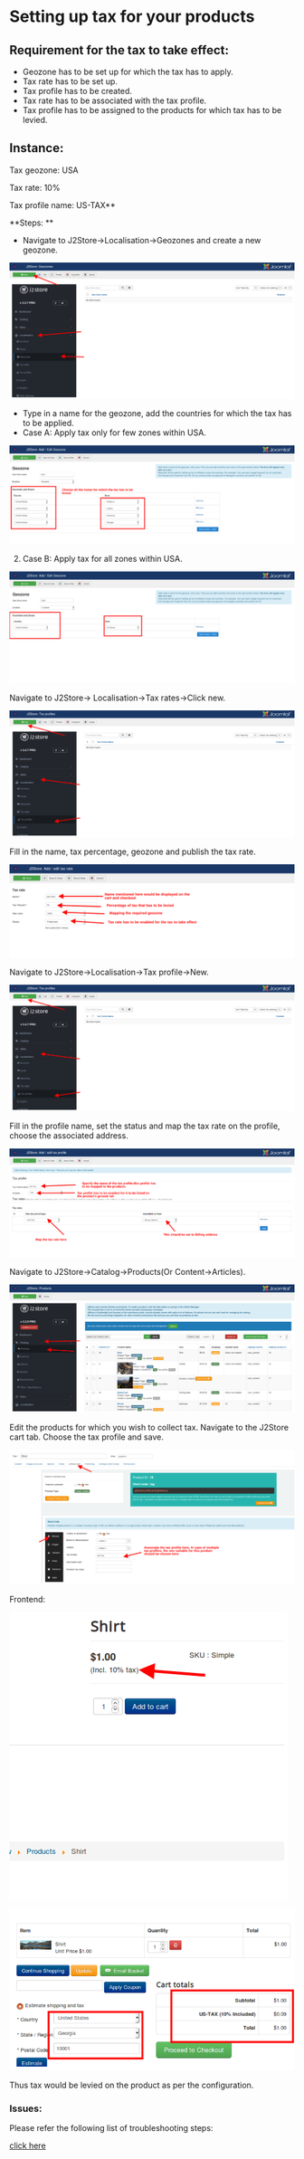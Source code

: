 # Setting up tax for your products

## Requirement for the tax to take effect: <a id="requirement-for-the-tax-to-take-effect"></a>

* Geozone has to be set up for which the tax has to apply.
* Tax rate has to be set up.
* Tax profile has to be created.
* Tax rate has to be associated with the tax profile.
* Tax profile has to be assigned to the products for which tax has to be levied.

## Instance: <a id="instance"></a>

Tax geozone: USA

Tax rate: 10%

Tax profile name: US-TAX\*\*

\*\*Steps: \*\*

* Navigate to J2Store-&gt;Localisation-&gt;Geozones and create a new geozone.

![Creating a new geozone](https://raw.githubusercontent.com/j2store/doc-images/master/catalog/setting-up-tax-for-your-products/setting-tax-new-geozone.png)

* Type in a name for the geozone, add the countries for which the tax has to be applied.
* Case A: Apply tax only for few zones within USA.

  

![Filling in details on the newly created geozone](https://raw.githubusercontent.com/j2store/doc-images/master/catalog/setting-up-tax-for-your-products/setting-tax-geozone-details.png)

2. Case B: Apply tax for all zones within USA.

![Adding country](https://raw.githubusercontent.com/j2store/doc-images/master/catalog/setting-up-tax-for-your-products/setting-tax-adding-country.png)

Navigate to J2Store-&gt; Localisation-&gt;Tax rates-&gt;Click new.

![](.gitbook/assets/setting-tax-adding-tax-profile.png)

Fill in the name, tax percentage, geozone and publish the tax rate.

![](.gitbook/assets/setting-tax-rate-details.png)

Navigate to J2Store-&gt;Localisation-&gt;Tax profile-&gt;New.

![](.gitbook/assets/setting-tax-adding-tax-profile.png)

Fill in the profile name, set the status and map the tax rate on the profile, choose the associated address.

![Adding details to tax profiles](https://raw.githubusercontent.com/j2store/doc-images/master/catalog/setting-up-tax-for-your-products/setting-tax-tax-profile-details.png)

Navigate to J2Store-&gt;Catalog-&gt;Products\(Or Content-&gt;Articles\).

![](.gitbook/assets/setting-tax-nav-to-pro.png)

Edit the products for which you wish to collect tax. Navigate to the J2Store cart tab. Choose the tax profile and save.

![](.gitbook/assets/setting-tax-profile-in-pro.png)

Frontend:

![](.gitbook/assets/setting-tax-front.png)

![](.gitbook/assets/setting-tax-in-cart-page.png)

Thus tax would be levied on the product as per the configuration.

### Issues: <a id="issues"></a>

Please refer the following list of troubleshooting steps:

[click here](https://docs.j2store.org/catalog/setting-up-tax-for-your-products/[http://docs.j2store.org/troubleshooting-guide/troubleshooting-tax-issues]%28%3Chttp://docs.j2store.org/troubleshooting-guide/troubleshooting-tax-issues%3E%29)



